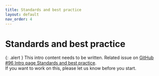 ```yaml
---
title: Standards and best practice
layout: default
nav_order: 4
---
```


# Standards and best practice

{: .alert }
This intro content needs to be written.
Related issue on [GitHub #96 Intro page Standards and best practice](https://github.com/wpaccessibility/wp-a11y-docs/issues/96).  
If you want to work on this, please let us know before you start.
